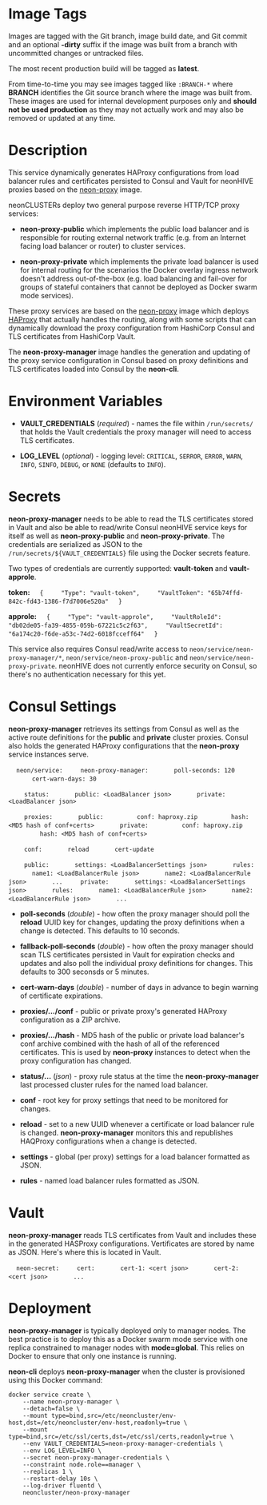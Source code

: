 # Image Tags

Images are tagged with the Git branch, image build date, and Git commit and an optional **-dirty** suffix if the image was built from a branch with uncommitted changes or untracked files.

The most recent production build will be tagged as **latest**.

From time-to-time you may see images tagged like `:BRANCH-*` where **BRANCH** identifies the Git source branch where the image was built from.  These images are used for internal development purposes only and **should not be used production** as they may not actually work and may also be removed or updated at any time.

# Description

This service dynamically generates HAProxy configurations from load balancer rules and certificates persisted to Consul and Vault for neonHIVE proxies based on the [neon-proxy](https://hub.docker.com/r/neoncluster/neon-proxy/) image.

neonCLUSTERs deploy two general purpose reverse HTTP/TCP proxy services:

* **neon-proxy-public** which implements the public load balancer and is responsible for routing external network traffic (e.g. from an Internet facing load balancer or router) to cluster services.

* **neon-proxy-private** which implements the private load balancer is used for internal routing for the scenarios the Docker overlay ingress network doesn't address out-of-the-box (e.g. load balancing and fail-over for groups of stateful containers that cannot be deployed as Docker swarm mode services).

These proxy services are based on the [neon-proxy](https://hub.docker.com/r/neoncluster/neon-proxy/) image which deploys [HAProxy](http://haproxy.org) that actually handles the routing, along with some scripts that can dynamically download the proxy configuration from HashiCorp Consul and TLS certificates from HashiCorp Vault.

The **neon-proxy-manager** image handles the generation and updating of the proxy service configuration in Consul based on proxy definitions and TLS certificates loaded into Consul by the **neon-cli**.

# Environment Variables

* **VAULT_CREDENTIALS** (*required*) - names the file within `/run/secrets/` that holds the Vault credentials the proxy manager will need to access TLS certificates.

* **LOG_LEVEL** (*optional*) - logging level: `CRITICAL`, `SERROR`, `ERROR`, `WARN`, `INFO`, `SINFO`, `DEBUG`, or `NONE` (defaults to `INFO`).

# Secrets

**neon-proxy-manager** needs to be able to read the TLS certificates stored in Vault and also be able to read/write Consul neonHIVE service keys for itself as well as **neon-proxy-public** and **neon-proxy-private**.  The credentials are serialized as JSON to the `/run/secrets/${VAULT_CREDENTIALS}` file using the Docker secrets feature.

Two types of credentials are currently supported: **vault-token** and **vault-approle**.

**token:**
&nbsp;&nbsp;&nbsp;&nbsp;`{`
&nbsp;&nbsp;&nbsp;&nbsp;&nbsp;&nbsp;&nbsp;&nbsp;`"Type": "vault-token",`
&nbsp;&nbsp;&nbsp;&nbsp;&nbsp;&nbsp;&nbsp;&nbsp;`"VaultToken": "65b74ffd-842c-fd43-1386-f7d7006e520a"`
&nbsp;&nbsp;&nbsp;&nbsp;`}`

**approle:**
&nbsp;&nbsp;&nbsp;&nbsp;`{`
&nbsp;&nbsp;&nbsp;&nbsp;&nbsp;&nbsp;&nbsp;&nbsp;`"Type": "vault-approle",`
&nbsp;&nbsp;&nbsp;&nbsp;&nbsp;&nbsp;&nbsp;&nbsp;`"VaultRoleId": "db02de05-fa39-4855-059b-67221c5c2f63",`
&nbsp;&nbsp;&nbsp;&nbsp;&nbsp;&nbsp;&nbsp;&nbsp;`"VaultSecretId": "6a174c20-f6de-a53c-74d2-6018fcceff64"`
&nbsp;&nbsp;&nbsp;&nbsp;`}`

This service also requires Consul read/write access to `neon/service/neon-proxy-manager/*`, `neon/service/neon-proxy-public` and `neon/service/neon-proxy-private`.  neonHIVE does not currently enforce security on Consul, so there's no authentication necessary for this yet.

# Consul Settings

**neon-proxy-manager** retrieves its settings from Consul as well as the active route definitions for the **public** and **private** cluster proxies.  Consul also holds the generated HAProxy configurations that the **neon-proxy** service instances serve.

&nbsp;&nbsp;&nbsp;&nbsp;`neon/service:`
&nbsp;&nbsp;&nbsp;&nbsp;&nbsp;&nbsp;&nbsp;&nbsp;`neon-proxy-manager:`
&nbsp;&nbsp;&nbsp;&nbsp;&nbsp;&nbsp;&nbsp;&nbsp;&nbsp;&nbsp;&nbsp;&nbsp;`poll-seconds: 120`
&nbsp;&nbsp;&nbsp;&nbsp;&nbsp;&nbsp;&nbsp;&nbsp;&nbsp;&nbsp;&nbsp;&nbsp;`cert-warn-days: 30`

&nbsp;&nbsp;&nbsp;&nbsp;&nbsp;&nbsp;&nbsp;&nbsp;`status:`
&nbsp;&nbsp;&nbsp;&nbsp;&nbsp;&nbsp;&nbsp;&nbsp;&nbsp;&nbsp;&nbsp;&nbsp;`public: <LoadBalancer json>`
&nbsp;&nbsp;&nbsp;&nbsp;&nbsp;&nbsp;&nbsp;&nbsp;&nbsp;&nbsp;&nbsp;&nbsp;`private: <LoadBalancer json>`
        
&nbsp;&nbsp;&nbsp;&nbsp;&nbsp;&nbsp;&nbsp;&nbsp;`proxies:`
&nbsp;&nbsp;&nbsp;&nbsp;&nbsp;&nbsp;&nbsp;&nbsp;&nbsp;&nbsp;&nbsp;&nbsp;`public:`
&nbsp;&nbsp;&nbsp;&nbsp;&nbsp;&nbsp;&nbsp;&nbsp;&nbsp;&nbsp;&nbsp;&nbsp;&nbsp;&nbsp;&nbsp;&nbsp;`conf: haproxy.zip`
&nbsp;&nbsp;&nbsp;&nbsp;&nbsp;&nbsp;&nbsp;&nbsp;&nbsp;&nbsp;&nbsp;&nbsp;&nbsp;&nbsp;&nbsp;&nbsp;`hash: <MD5 hash of conf+certs>`
&nbsp;&nbsp;&nbsp;&nbsp;&nbsp;&nbsp;&nbsp;&nbsp;&nbsp;&nbsp;&nbsp;&nbsp;`private:`
&nbsp;&nbsp;&nbsp;&nbsp;&nbsp;&nbsp;&nbsp;&nbsp;&nbsp;&nbsp;&nbsp;&nbsp;&nbsp;&nbsp;&nbsp;&nbsp;`conf: haproxy.zip`
&nbsp;&nbsp;&nbsp;&nbsp;&nbsp;&nbsp;&nbsp;&nbsp;&nbsp;&nbsp;&nbsp;&nbsp;&nbsp;&nbsp;&nbsp;&nbsp;`hash: <MD5 hash of conf+certs>`

&nbsp;&nbsp;&nbsp;&nbsp;&nbsp;&nbsp;&nbsp;&nbsp;`conf:`
&nbsp;&nbsp;&nbsp;&nbsp;&nbsp;&nbsp;&nbsp;&nbsp;&nbsp;&nbsp;&nbsp;&nbsp;`reload`
&nbsp;&nbsp;&nbsp;&nbsp;&nbsp;&nbsp;&nbsp;&nbsp;&nbsp;&nbsp;&nbsp;&nbsp;`cert-update`

&nbsp;&nbsp;&nbsp;&nbsp;&nbsp;&nbsp;&nbsp;&nbsp;`public:`
&nbsp;&nbsp;&nbsp;&nbsp;&nbsp;&nbsp;&nbsp;&nbsp;&nbsp;&nbsp;&nbsp;&nbsp;`settings: <LoadBalancerSettings json>`
&nbsp;&nbsp;&nbsp;&nbsp;&nbsp;&nbsp;&nbsp;&nbsp;&nbsp;&nbsp;&nbsp;&nbsp;`rules:`
&nbsp;&nbsp;&nbsp;&nbsp;&nbsp;&nbsp;&nbsp;&nbsp;&nbsp;&nbsp;&nbsp;&nbsp;`name1: <LoadBalancerRule json>`
&nbsp;&nbsp;&nbsp;&nbsp;&nbsp;&nbsp;&nbsp;&nbsp;&nbsp;&nbsp;&nbsp;&nbsp;`name2: <LoadBalancerRule json>`
&nbsp;&nbsp;&nbsp;&nbsp;&nbsp;&nbsp;&nbsp;&nbsp;&nbsp;&nbsp;&nbsp;&nbsp;`...`
&nbsp;&nbsp;&nbsp;&nbsp;&nbsp;&nbsp;&nbsp;&nbsp;`private:`
&nbsp;&nbsp;&nbsp;&nbsp;&nbsp;&nbsp;&nbsp;&nbsp;&nbsp;&nbsp;&nbsp;&nbsp;`settings: <LoadBalancerSettings json>`
&nbsp;&nbsp;&nbsp;&nbsp;&nbsp;&nbsp;&nbsp;&nbsp;&nbsp;&nbsp;&nbsp;&nbsp;`rules:`
&nbsp;&nbsp;&nbsp;&nbsp;&nbsp;&nbsp;&nbsp;&nbsp;&nbsp;&nbsp;&nbsp;&nbsp;`name1: <LoadBalancerRule json>`
&nbsp;&nbsp;&nbsp;&nbsp;&nbsp;&nbsp;&nbsp;&nbsp;&nbsp;&nbsp;&nbsp;&nbsp;`name2: <LoadBalancerRule json>`
&nbsp;&nbsp;&nbsp;&nbsp;&nbsp;&nbsp;&nbsp;&nbsp;&nbsp;&nbsp;&nbsp;&nbsp;`...`

* **poll-seconds** (*double*) - how often the proxy manager should poll the **reload** UUID key for changes, updating the proxy definitions when a change is detected.  This defaults to 10 seconds.

* **fallback-poll-seconds** (*double*) - how often the proxy manager should scan TLS certificates persisted in Vault for expiration checks and updates and also poll the individual proxy definitions for changes.  This defaults to 300 seconsds or 5 minutes.

* **cert-warn-days** (*double*) - number of days in advance to begin warning of certificate expirations.

* **proxies/.../conf** - public or private proxy's generated HAProxy configuration as a ZIP archive.

* **proxies/.../hash** - MD5 hash of the public or private load balancer's conf archive combined with the hash of all of the referenced certificates.  This is used by **neon-proxy** instances to detect when the proxy configuration has changed.

* **status/...** (*json*) - proxy rule status at the time the **neon-proxy-manager** last processed cluster rules for the named load balancer.

* **conf** - root key for proxy settings that need to be monitored for changes.

* **reload** - set to a new UUID whenever a certificate or load balancer rule is changed.  **neon-proxy-manager** monitors this and republishes HAQProxy configurations when a change is detected.

* **settings** - global (per proxy) settings for a load balancer formatted as JSON.

* **rules** - named load balancer rules formatted as JSON.

# Vault

**neon-proxy-manager** reads TLS certificates from Vault and includes these in the generated HASProxy configurations.  Vertificates are stored by name as JSON.  Here's where this is located in Vault.

&nbsp;&nbsp;&nbsp;&nbsp;`neon-secret:`
&nbsp;&nbsp;&nbsp;&nbsp;&nbsp;&nbsp;&nbsp;&nbsp;`cert:`
&nbsp;&nbsp;&nbsp;&nbsp;&nbsp;&nbsp;&nbsp;&nbsp;&nbsp;&nbsp;&nbsp;&nbsp;`cert-1: <cert json>`
&nbsp;&nbsp;&nbsp;&nbsp;&nbsp;&nbsp;&nbsp;&nbsp;&nbsp;&nbsp;&nbsp;&nbsp;`cert-2: <cert json>`
&nbsp;&nbsp;&nbsp;&nbsp;&nbsp;&nbsp;&nbsp;&nbsp;&nbsp;&nbsp;&nbsp;&nbsp;`...`

# Deployment

**neon-proxy-manager** is typically deployed only to manager nodes.  The best practice is to deploy this as a Docker swarm mode service with one replica constrained to manager nodes with **mode=global**.  This relies on Docker to ensure that only one instance is running.

**neon-cli** deploys **neon-proxy-manager** when the cluster is provisioned using this Docker command:

````
docker service create \
    --name neon-proxy-manager \
    --detach=false \
    --mount type=bind,src=/etc/neoncluster/env-host,dst=/etc/neoncluster/env-host,readonly=true \
    --mount type=bind,src=/etc/ssl/certs,dst=/etc/ssl/certs,readonly=true \
    --env VAULT_CREDENTIALS=neon-proxy-manager-credentials \
    --env LOG_LEVEL=INFO \
    --secret neon-proxy-manager-credentials \
    --constraint node.role==manager \
    --replicas 1 \
    --restart-delay 10s \
    --log-driver fluentd \
    neoncluster/neon-proxy-manager
````
&nbsp;
